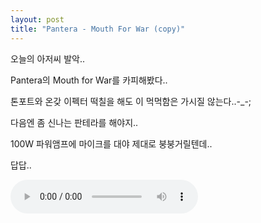 ```yaml
---
layout: post
title: "Pantera - Mouth For War (copy)"
---
```


오늘의 아저씨 발악..

Pantera의 Mouth for War를 카피해봤다..

톤포트와 온갖 이펙터 떡칠을 해도 이 먹먹함은 가시질 않는다..-_-;

다음엔 좀 신나는 판테라를 해야지..

100W 파워앰프에 마이크를 대야 제대로 붕붕거릴텐데..

답답..


 <audio src="/assets/images/1260a17c8c7cc40829269f91e3186907.mp3" controls preload></audio>




